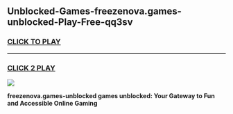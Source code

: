 
## Unblocked-Games-freezenova.games-unblocked-Play-Free-qq3sv
<h3>
<a href="https://premium76.site?title=freezenova.games-unblocked&ref=20A">CLICK TO PLAY</a></h3>
<hr>

<h3>
<a href="https://premium76.site?title=freezenova.games-unblocked&ref=20A">CLICK 2 PLAY</a>
  
</h3>

<a href="https://premium76.site?title=freezenova.games-unblocked&ref=20A"><img src="https://clearcache.store/games.png"></a>


**freezenova.games-unblocked games unblocked: Your Gateway to Fun and Accessible Online Gaming**
